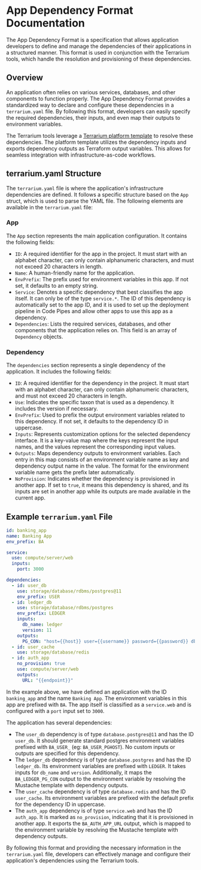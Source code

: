 # App Dependency Format Documentation

The App Dependency Format is a specification that allows application developers to define and manage the dependencies of their applications in a structured manner. This format is used in conjunction with the Terrarium tools, which handle the resolution and provisioning of these dependencies.

## Overview

An application often relies on various services, databases, and other components to function properly. The App Dependency Format provides a standardized way to declare and configure these dependencies in a `terrarium.yaml` file. By following this format, developers can easily specify the required dependencies, their inputs, and even map their outputs to environment variables.

The Terrarium tools leverage a [Terrarium platform template](../../../../platform/definition/readme.md) to resolve these dependencies. The platform template utilizes the dependency inputs and exports dependency outputs as Terraform output variables. This allows for seamless integration with infrastructure-as-code workflows.

## terrarium.yaml Structure

The `terrarium.yaml` file is where the application's infrastructure dependencies are defined. It follows a specific structure based on the `App` struct, which is used to parse the YAML file. The following elements are available in the `terrarium.yaml` file:

### App

The `App` section represents the main application configuration. It contains the following fields:

- `ID`: A required identifier for the app in the project. It must start with an alphabet character, can only contain alphanumeric characters, and must not exceed 20 characters in length.
- `Name`: A human-friendly name for the application.
- `EnvPrefix`: The prefix used for environment variables in this app. If not set, it defaults to an empty string.
- `Service`: Denotes a specific dependency that best classifies the app itself. It can only be of the type `service.*`. The ID of this dependency is automatically set to the app ID, and it is used to set up the deployment pipeline in Code Pipes and allow other apps to use this app as a dependency.
- `Dependencies`: Lists the required services, databases, and other components that the application relies on. This field is an array of `Dependency` objects.

### Dependency

The `dependencies` section represents a single dependency of the application. It includes the following fields:

- `ID`: A required identifier for the dependency in the project. It must start with an alphabet character, can only contain alphanumeric characters, and must not exceed 20 characters in length.
- `Use`: Indicates the specific taxon that is used as a dependency. It includes the version if necessary.
- `EnvPrefix`: Used to prefix the output environment variables related to this dependency. If not set, it defaults to the dependency ID in uppercase.
- `Inputs`: Represents customization options for the selected dependency interface. It is a key-value map where the keys represent the input names, and the values represent the corresponding input values.
- `Outputs`: Maps dependency outputs to environment variables. Each entry in this map consists of an environment variable name as key and dependency output name in the value. The format for the environment variable name gets the prefix later automatically.
- `NoProvision`: Indicates whether the dependency is provisioned in another app. If set to `true`, it means this dependency is shared, and its inputs are set in another app while its outputs are made available in the current app.

## Example `terrarium.yaml` File

```yaml
id: banking_app
name: Banking App
env_prefix: BA

service:
  use: compute/server/web
  inputs:
    port: 3000

dependencies:
  - id: user_db
    use: storage/database/rdbms/postgres@11
    env_prefix: USER
  - id: ledger_db
    use: storage/database/rdbms/postgres
    env_prefix: LEDGER
    inputs:
      db_name: ledger
      version: 11
    outputs:
      PG_CON: "host={{host}} user={{username}} password={{password}} dbname={{dbname}} port={{port}} sslmode={{sslmode}}"
  - id: user_cache
    use: storage/database/redis
  - id: auth_app
    no_provision: true
    use: compute/server/web
    outputs:
      URL: "{{endpoint}}"
```

In the example above, we have defined an application with the ID `banking_app` and the name `Banking App`. The environment variables in this app are prefixed with `BA`. The app itself is classified as a `service.web` and is configured with a `port` input set to `3000`.

The application has several dependencies:

- The `user_db` dependency is of type `database.postgres@11` and has the ID `user_db`. It should generate standard postgres environment variables prefixed with `BA_USER_` (eg: `BA_USER_PGHOST`). No custom inputs or outputs are specified for this dependency.
- The `ledger_db` dependency is of type `database.postgres` and has the ID `ledger_db`. Its environment variables are prefixed with `LEDGER`. It takes inputs for `db_name` and `version`. Additionally, it maps the `BA_LEDGER_PG_CON` output to the environment variable by resolving the Mustache template with dependency outputs.
- The `user_cache` dependency is of type `database.redis` and has the ID `user_cache`. Its environment variables are prefixed with the default prefix for the dependency ID in uppercase.
- The `auth_app` dependency is of type `service.web` and has the ID `auth_app`. It is marked as `no_provision`, indicating that it is provisioned in another app. It exports the `BA_AUTH_APP_URL` output, which is mapped to the environment variable by resolving the Mustache template with dependency outputs.

By following this format and providing the necessary information in the `terrarium.yaml` file, developers can effectively manage and configure their application's dependencies using the Terrarium tools.
